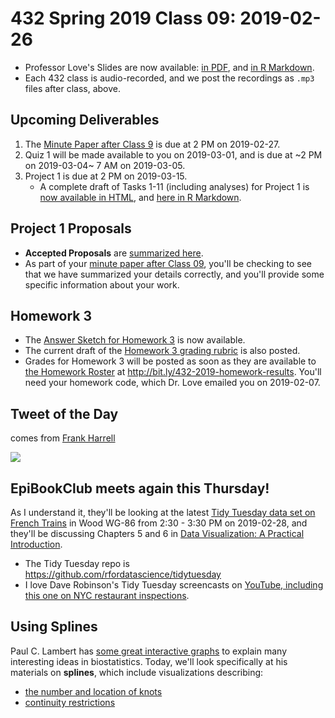 # 432 Spring 2019 Class 09: 2019-02-26

- Professor Love's Slides are now available: [in PDF](https://github.com/THOMASELOVE/2019-432/blob/master/slides/class09/432_2019_slides09.pdf), and [in R Markdown](https://github.com/THOMASELOVE/2019-432/blob/master/slides/class09/432_2019_slides09.Rmd). 
- Each 432 class is audio-recorded, and we post the recordings as `.mp3` files after class, above.

## Upcoming Deliverables

1. The [Minute Paper after Class 9](http://bit.ly/432-2019-minute09) is due at 2 PM on 2019-02-27.
2. Quiz 1 will be made available to you on 2019-03-01, and is due at ~2 PM on 2019-03-04~ 7 AM on 2019-03-05.
3. Project 1 is due at 2 PM on 2019-03-15.
    - A complete draft of Tasks 1-11 (including analyses) for Project 1 is [now available in HTML](http://rpubs.com/TELOVE/project1_demo_2019-432), and [here in R Markdown](https://github.com/THOMASELOVE/2019-432/blob/master/projects/project1-demo/432_2019_project1_demo_full_draft.Rmd).

## Project 1 Proposals

- **Accepted Proposals** are [summarized here](https://github.com/THOMASELOVE/2019-432/blob/master/projects/project1/2019_accepted.md).
- As part of your [minute paper after Class 09](http://bit.ly/432-2019-minute09), you'll be checking to see that we have summarized your details correctly, and you'll provide some specific information about your work.

## Homework 3

- The [Answer Sketch for Homework 3](https://github.com/THOMASELOVE/2019-432/blob/master/homework/homework3/sketch_hw03/hw3sketch.md) is now available.
- The current draft of the [Homework 3 grading rubric](https://github.com/THOMASELOVE/2019-432/blob/master/homework/homework3/sketch_hw03/hw3rubric.md) is also posted.
- Grades for Homework 3 will be posted as soon as they are available to [the Homework Roster](http://bit.ly/432-2019-homework-results) at http://bit.ly/432-2019-homework-results. You'll need your homework code, which Dr. Love emailed you on 2019-02-07.

## Tweet of the Day

comes from [Frank Harrell](https://twitter.com/f2harrell/status/1097335570517364737)

![](https://github.com/THOMASELOVE/2019-432/blob/master/slides/class09/figures/harrell-tw.PNG)

## EpiBookClub meets again this Thursday!

As I understand it, they'll be looking at the latest [Tidy Tuesday data set on French Trains](https://github.com/rfordatascience/tidytuesday/tree/master/data/2019/2019-02-26) in Wood WG-86 from 2:30 - 3:30 PM on 2019-02-28, and they'll be discussing Chapters 5 and 6 in [Data Visualization: A Practical Introduction](http://socviz.co/).

- The Tidy Tuesday repo is https://github.com/rfordatascience/tidytuesday
- I love Dave Robinson's Tidy Tuesday screencasts on [YouTube, including this one on NYC restaurant inspections](https://www.youtube.com/watch?v=em4FXPf4H-Y).

## Using Splines

Paul C. Lambert has [some great interactive graphs](https://pclambert.net/interactivegraphs/) to explain many interesting ideas in biostatistics. Today, we'll look specifically at his materials on **splines**, which include visualizations describing:

- [the number and location of knots](https://pclambert.net/interactivegraphs/spline_eg/spline_eg)
- [continuity restrictions](https://pclambert.net/interactivegraphs/spline_continuity/spline_continuity)

